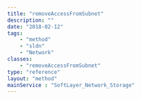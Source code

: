 ```yaml
---
title: "removeAccessFromSubnet"
description: ""
date: "2018-02-12"
tags:
    - "method"
    - "sldn"
    - "Network"
classes:
    - "removeAccessFromSubnet"
type: "reference"
layout: "method"
mainService : "SoftLayer_Network_Storage"
---
```

